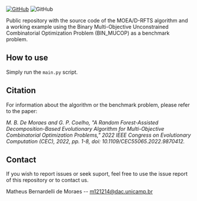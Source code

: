 
[![GitHub](https://img.shields.io/github/license/mbdemoraes/moead-rfts
)](https://github.com/mbdemoraes/moead-rfts/blob/main/LICENSE)
![GitHub](https://img.shields.io/github/v/release/mbdemoraes/moead-rfts)

Public repository with the source code of the MOEA/D-RFTS algorithm
and a working example using the Binary Multi-Objective Unconstrained
Combinatorial Optimization Problem (BIN_MUCOP) as a benchmark problem.


## How to use 

Simply run the ```main.py``` script.

## Citation
For information about the algorithm or the benchmark problem, 
please refer to the paper:
    
*M. B. De Moraes and G. P. Coelho, "A Random Forest-Assisted
Decomposition-Based Evolutionary Algorithm for Multi-Objective
Combinatorial Optimization Problems,"
2022 IEEE Congress on Evolutionary Computation (CEC), 2022,
pp. 1-8, doi: 10.1109/CEC55065.2022.9870412.*

## Contact
If you wish to report issues or seek suport, feel free to use the issue report of this repository or to contact us.

Matheus Bernardelli de Moraes -- m121214@dac.unicamp.br